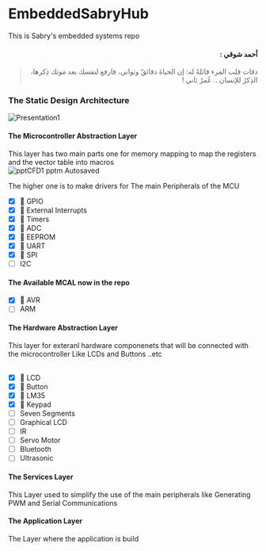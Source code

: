 # EmbeddedSabryHub
This is Sabry's embedded systems repo

<div dir="rtl">
  
#### أحمد شوقي : 
> دقات قلب المرء قائلةً له: إن الحياةَ دقائقٌ وثواني، 
فارفع لنفسك بعد موتك ذِكرها، الذِكرُ للإنسان .. عُمرٌ ثاني !

</div>


### The Static Design Architecture 
![Presentation1](https://user-images.githubusercontent.com/82292548/134666422-4ddb3824-1ba4-408d-adae-df4132e63b75.png)

#### The Microcontroller Abstraction Layer
This layer has two main parts one for memory mapping to map the registers and the vector table into macros <br>
![pptCFD1 pptm  Autosaved](https://user-images.githubusercontent.com/82292548/134762612-b09d78d5-d38d-4986-8f3f-f8ee6c7ebf48.jpg)

The higher one is to make drivers for The main Peripherals of the MCU
- [X] :tada: GPIO
- [X] :tada: External Interrupts
- [X] :tada: Timers
- [X] :tada: ADC
- [X] :tada: EEPROM
- [X] :tada: UART
- [X] :tada: SPI
- [ ]  I2C

#### The Available MCAL now in the repo 
- [X] :tada: AVR
- [ ] ARM

#### The Hardware Abstraction Layer  
This layer for exteranl hardware componenets that will be connected with the microcontroller Like LCDs and Buttons ..etc
<br>
<br>
- [X] :tada: LCD 
- [X] :tada: Button
- [X] :tada: LM35
- [X] :tada: Keypad
- [ ] Seven Segments
- [ ] Graphical LCD
- [ ] IR
- [ ] Servo Motor
- [ ] Bluetooth
- [ ] Ultrasonic

#### The Services Layer 
This Layer used to simplify the use of the main peripherals like Generating PWM and Serial Communications


#### The Application Layer

The Layer where the application is build 
